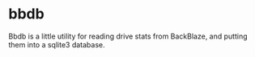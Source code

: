 # bbdb

Bbdb is a little utility for reading drive stats from BackBlaze, and
putting them into a sqlite3 database.
